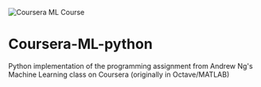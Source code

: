 ![Coursera ML Course](https://d3njjcbhbojbot.cloudfront.net/api/utilities/v1/imageproxy/https://coursera.s3.amazonaws.com/topics/ml/large-icon.png?auto=format%2Ccompress&dpr=1)

# Coursera-ML-python
Python implementation of the programming assignment from Andrew Ng's Machine Learning class on Coursera (originally in Octave/MATLAB)
